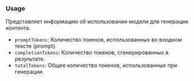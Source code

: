 ### Usage
Представляет информацию об использовании модели для генерации контента.

- `promptTokens`: Количество токенов, использованных во входном тексте (prompt).
- `completionTokens`: Количество токенов, сгенерированных в результате.
- `totalTokens`: Общее количество токенов, использованных при генерации.
